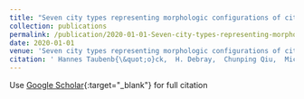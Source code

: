 ```yaml
---
title: "Seven city types representing morphologic configurations of cities across the globe"
collection: publications
permalink: /publication/2020-01-01-Seven-city-types-representing-morphologic-configurations-of-cities-across-the-globe
date: 2020-01-01
venue: 'Seven city types representing morphologic configurations of cities across the globe'
citation: ' Hannes Taubenb{\&quot;o}ck,  H. Debray,  Chunping Qiu,  Michael Schmitt,  Yuanyuan Wang,  Xiao Zhu, &quot;Seven city types representing morphologic configurations of cities across the globe.&quot; Seven city types representing morphologic configurations of cities across the globe, 2020.'
---
```

Use [Google Scholar](https://scholar.google.com/scholar?q=Seven+city+types+representing+morphologic+configurations+of+cities+across+the+globe){:target="_blank"} for full citation
